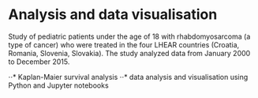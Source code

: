 # Analysis and data visualisation 
Study of pediatric patients under the age of 18 with rhabdomyosarcoma (a type of cancer) who were treated in the four 
LHEAR countries (Croatia, Romania, Slovenia, Slovakia). The study analyzed data from January 2000 to December 2015.

⋅⋅* Kaplan-Maier survival analysis 
⋅⋅* data analysis and visualisation using Python and Jupyter notebooks
